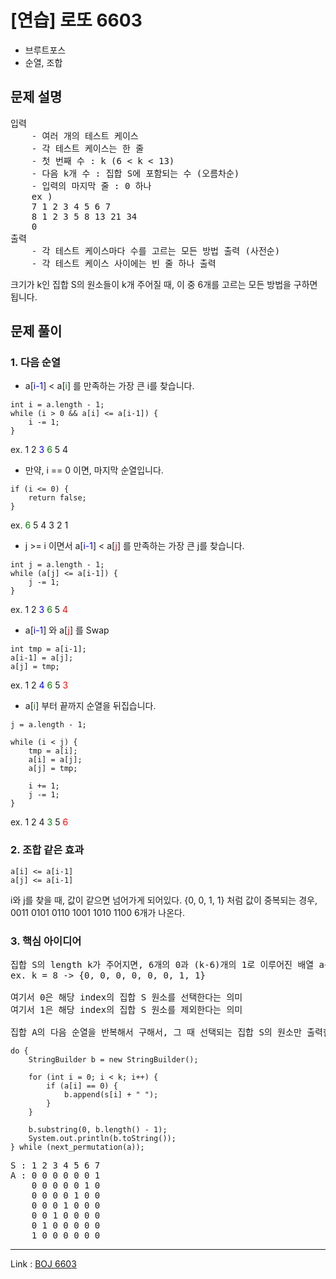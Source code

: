 # [연습] 로또 6603

* 브루트포스
* 순열, 조합

## 문제 설명

<pre>
입력 
    - 여러 개의 테스트 케이스
    - 각 테스트 케이스는 한 줄
    - 첫 번째 수 : k (6 < k < 13)
    - 다음 k개 수 : 집합 S에 포함되는 수 (오름차순)
    - 입력의 마지막 줄 : 0 하나
    ex )
    7 1 2 3 4 5 6 7
    8 1 2 3 5 8 13 21 34
    0 
출력
    - 각 테스트 케이스마다 수를 고르는 모든 방법 출력 (사전순)
    - 각 테스트 케이스 사이에는 빈 줄 하나 출력 
</pre>

크기가 k인 집합 S의 원소들이 k개 주어질 때, 이 중 6개를 고르는 모든 방법을 구하면 됩니다.

## 문제 풀이

### 1. 다음 순열

* a[<span style="color:blue">i-1</span>] < a[<span style="color:green">i</span>] 를 만족하는 가장 큰 i를 찾습니다.
~~~
int i = a.length - 1;
while (i > 0 && a[i] <= a[i-1]) {
    i -= 1;
}
~~~
ex. 1 2 <span style="color:blue">3</span> <span style="color:green">6</span> 5 4

* 만약, i == 0 이면, 마지막 순열입니다.
~~~
if (i <= 0) {
    return false;
}
~~~
ex. <span style="color:green">6</span> 5 4 3 2 1

* j >= i 이면서 a[<span style="color:blue">i-1</span>] < a[<span style="color:red">j</span>] 를 만족하는 가장 큰 j를 찾습니다.
~~~
int j = a.length - 1;
while (a[j] <= a[i-1]) {
    j -= 1;
}
~~~
ex. 1 2 <span style="color:blue">3</span> <span style="color:green">6</span> 5 <span style="color:red">4</span>

* a[<span style="color:blue">i-1</span>] 와 a[<span style="color:red">j</span>] 를 Swap
~~~
int tmp = a[i-1];
a[i-1] = a[j];
a[j] = tmp;
~~~
ex. 1 2 <span style="color:blue">4</span> <span style="color:green">6</span> 5 <span style="color:red">3</span>

* a[<span style="color:green">i</span>] 부터 끝까지 순열을 뒤집습니다.
~~~
j = a.length - 1;

while (i < j) {
    tmp = a[i];
    a[i] = a[j];
    a[j] = tmp;

    i += 1;
    j -= 1;
}
~~~
ex. 1 2 4 <span style="color:green">3</span> 5 <span style="color:red">6</span>

### 2. 조합 같은 효과

~~~
a[i] <= a[i-1]
a[j] <= a[i-1]
~~~
i와 j를 찾을 때, 값이 같으면 넘어가게 되어있다.
{0, 0, 1, 1} 처럼 값이 중복되는 경우, 0011 0101 0110 1001 1010 1100 6개가 나온다.

### 3. 핵심 아이디어
<pre>
집합 S의 length k가 주어지면, 6개의 0과 (k-6)개의 1로 이루어진 배열 a를 만든다.
ex. k = 8 -> {0, 0, 0, 0, 0, 0, 1, 1}

여기서 0은 해당 index의 집합 S 원소를 선택한다는 의미
여기서 1은 해당 index의 집합 S 원소를 제외한다는 의미

집합 A의 다음 순열을 반복해서 구해서, 그 때 선택되는 집합 S의 원소만 출력한다.
</pre>
~~~
do {
    StringBuilder b = new StringBuilder();

    for (int i = 0; i < k; i++) {
        if (a[i] == 0) {
            b.append(s[i] + " ");
        }
    }

    b.substring(0, b.length() - 1);
    System.out.println(b.toString());
} while (next_permutation(a));
~~~
<pre>
S : 1 2 3 4 5 6 7
A : 0 0 0 0 0 0 1
    0 0 0 0 0 1 0
    0 0 0 0 1 0 0
    0 0 0 1 0 0 0
    0 0 1 0 0 0 0
    0 1 0 0 0 0 0
    1 0 0 0 0 0 0
</pre>

---
Link : [BOJ 6603](https://www.acmicpc.net/problem/6603 "로또")
